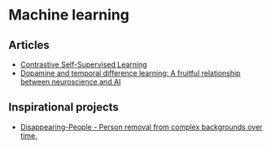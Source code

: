 # Machine learning

## Articles

- [Contrastive Self-Supervised Learning](https://ankeshanand.com/blog/2020/01/26/contrative-self-supervised-learning.html)
- [Dopamine and temporal difference learning: A fruitful relationship between neuroscience and AI](https://deepmind.com/blog/article/Dopamine-and-temporal-difference-learning-A-fruitful-relationship-between-neuroscience-and-AI)

## Inspirational projects

- [Disappearing-People - Person removal from complex backgrounds over time.](https://github.com/jasonmayes/Real-Time-Person-Removal)
